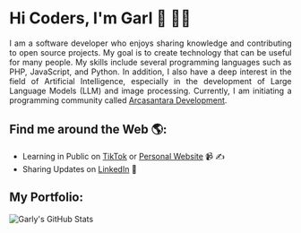 # Hi Coders, I'm Garl 👋 👨‍💻

<p align="justify">I am a software developer who enjoys sharing knowledge and contributing to open source projects. My goal is to create technology that can be useful for many people. My skills include several programming languages ​​such as PHP, JavaScript, and Python. In addition, I also have a deep interest in the field of Artificial Intelligence, especially in the development of Large Language Models (LLM) and image processing. Currently, I am initiating a programming community called <a href="https://www.arcasantara.dev/">Arcasantara Development</a>.</p>


## Find me around the Web 🌎:

- Learning in Public on <a href="https://www.tiktok.com/@knezgarl">TikTok</a> or <a href="https://www.knezgarl.com">Personal Website</a> 📹 ✍
- Sharing Updates on <a href="https://www.linkedin.com/in/knezgarl/">LinkedIn</a> 💼

## My Portfolio:

![Garly's GitHub Stats](https://github-readme-stats.vercel.app/api?username=knezgarl&show_icons=true&theme=tokyonight)
